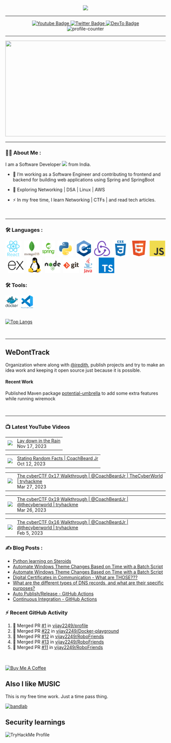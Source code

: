 <div align="center">
  <div id="header" align="center">
    <img src="https://media1.giphy.com/media/zbMRZx113HKBkeCwrm/giphy.gif" width="300"/>
  </div>
  <hr/>

  <!-- SOCIAL MEDIA ACCOUNTS -->
  <div id="badges" align="center">
    <a href="https://youtube.com/@ExplainToNoob">
      <img src="https://img.shields.io/badge/YouTube-red?style=for-the-badge&logo=youtube&logoColor=white" alt="Youtube Badge"/>
    </a>
    <a href="https://twitter.com/VijayCh0710">
      <img src="https://img.shields.io/badge/Twitter-blue?style=for-the-badge&logo=twitter&logoColor=white" alt="Twitter Badge"/>
    </a>
    <a href="https://dev.to/vijay2249">
      <img src="https://img.shields.io/badge/DevTo-green?style=for-the-badge&logo=devdotto&logoColor=white" alt="DevTo Badge"/>
    </a>
  </div>

  <!-- PROFILE COUNT -->
  <img src="https://komarev.com/ghpvc/?username=vijay2249&style=flat-round&color=blue" alt="profile-counter"/>

  <hr/>

  <div align="center">
    <img src="https://media.giphy.com/media/dWesBcTLavkZuG35MI/giphy.gif" width="600" height="300"/>
  </div>
</div>

---

### :artist: About Me :
I am a Software Developer <img src="https://media.giphy.com/media/WUlplcMpOCEmTGBtBW/giphy.gif" width="30"> from India.

- :telescope: I’m working as a Software Engineer and contributing to frontend and backend for building web applications using Spring and SpringBoot

- :seedling: Exploring Networking | DSA | Linux | AWS 

- :zap: In my free time, I learn Networking | CTFs | and read tech articles.

<br/><hr>

### :hammer_and_wrench: Languages :
<!-- TOOLS AND LANGUAGES -->
<div>
  <img src="https://github.com/devicons/devicon/blob/master/icons/react/react-original-wordmark.svg" title="React" alt="React" width="50" height="50"/>&nbsp;
  <img src="https://github.com/devicons/devicon/blob/master/icons/mongodb/mongodb-original-wordmark.svg" title="MongoDB" alt="MongoDB" width="50" height="50"/>&nbsp;
  <img src="https://github.com/devicons/devicon/blob/master/icons/spring/spring-original-wordmark.svg" title="Spring" alt="Spring" width="40" height="50"/>&nbsp;
  <img src="https://github.com/devicons/devicon/blob/master/icons/python/python-original.svg" title="Python" alt="Python" width="50" height="50"/>&nbsp;
  <img src="https://github.com/devicons/devicon/blob/master/icons/cplusplus/cplusplus-original.svg" title="CPP" alt="CPP" width="50" height="50"/>&nbsp;
  <img src="https://github.com/devicons/devicon/blob/master/icons/redux/redux-original.svg" title="Redux" alt="Redux " width="50" height="50"/>&nbsp;
  <img src="https://github.com/devicons/devicon/blob/master/icons/css3/css3-plain-wordmark.svg"  title="CSS3" alt="CSS" width="50" height="50"/>&nbsp;
  <img src="https://github.com/devicons/devicon/blob/master/icons/html5/html5-original.svg" title="HTML5" alt="HTML" width="50" height="50"/>&nbsp;
  <img src="https://github.com/devicons/devicon/blob/master/icons/javascript/javascript-original.svg" title="JavaScript" alt="JavaScript" width="50" height="50"/>&nbsp;
  <img src="https://github.com/devicons/devicon/blob/master/icons/express/express-original.svg" title="Express" alt="Express" width="50" height="50"/>&nbsp;
  <img src="https://github.com/devicons/devicon/blob/master/icons/linux/linux-original.svg" title="Linux"  alt="Linux" width="50" height="50"/>&nbsp;
  <img src="https://github.com/devicons/devicon/blob/master/icons/nodejs/nodejs-original-wordmark.svg" title="NodeJS" alt="NodeJS" width="50" height="50"/>&nbsp;
  <img src="https://github.com/devicons/devicon/blob/master/icons/git/git-original-wordmark.svg" title="Git" alt="Git" width="50" height="50"/>
  <img src="https://github.com/devicons/devicon/blob/master/icons/java/java-original-wordmark.svg" title="Java" alt="Java" width="50" height="50"/>&nbsp;
  <img src="https://github.com/devicons/devicon/blob/master/icons/typescript/typescript-original.svg" title="TypeScript" alt="TypeScript" width="50" height="50"/>&nbsp;

  <!-- <img width="75px" src="https://github.com/Pedro-Murilo/icons-for-readme/blob/main/.github/js-icon.svg" alt="Javascript Icon" /> -->
</div>


### :hammer_and_wrench: Tools:

<div>
  <img src="https://github.com/devicons/devicon/blob/master/icons/docker/docker-original-wordmark.svg" title="Docker" alt="Docker" width="40" height="40"/>&nbsp;
<!--   <img src="https://github.com/devicons/devicon/blob/master/icons/mysql/mysql-original-wordmark.svg" title="Postman"  alt="Postman" width="40" height="40"/>&nbsp; -->
  <img src="https://github.com/devicons/devicon/blob/master/icons/vscode/vscode-original-wordmark.svg" title="VSCode" alt="VSCode" width="40" height="40"/>
</div>
<br/>

[![Top Langs](https://github-readme-stats.vercel.app/api/top-langs/?username=vijay2249&layout=compact&theme=vision-friendly-dark)](https://github.com/vijay2249)


<br/><hr>

## WeDontTrack
Organization where along with [@iredith](https://github.com/iredith), publish projects and try to make an idea work and keeping it open source just because it is possible.

#### Recent Work
Published Maven package [potential-umbrella](https://github.com/WeDontTrack/potential-umbrella/packages/2191698) to add some extra features while running wiremock

<br/><hr>

### 📺 Latest YouTube Videos

<!-- YOUTUBE:START --><table><tr><td><a href="https://www.youtube.com/watch?v=N3uSM_YdCvA"><img width="140px" src="http://img.youtube.com/vi/$videoId/maxresdefault.jpg"></a></td>
<td><a href="https://www.youtube.com/watch?v=N3uSM_YdCvA">Lay down in the Rain</a><br/>Nov 17, 2023</td></tr></table>
<table><tr><td><a href="https://www.youtube.com/watch?v=cAEQfcCbBo0"><img width="140px" src="http://img.youtube.com/vi/$videoId/maxresdefault.jpg"></a></td>
<td><a href="https://www.youtube.com/watch?v=cAEQfcCbBo0">Stating Random Facts | CoachBeard Jr</a><br/>Oct 12, 2023</td></tr></table>
<table><tr><td><a href="https://www.youtube.com/watch?v=Lx2YXsdDoDY"><img width="140px" src="http://img.youtube.com/vi/$videoId/maxresdefault.jpg"></a></td>
<td><a href="https://www.youtube.com/watch?v=Lx2YXsdDoDY">The cyberCTF 0x17 Walkthrough | @CoachBeardJr  | TheCyberWorld | tryhackme</a><br/>Mar 27, 2023</td></tr></table>
<table><tr><td><a href="https://www.youtube.com/watch?v=Oo0J5qtqAGU"><img width="140px" src="http://img.youtube.com/vi/$videoId/maxresdefault.jpg"></a></td>
<td><a href="https://www.youtube.com/watch?v=Oo0J5qtqAGU">The cyberCTF 0x19 Walkthrough | @CoachBeardJr  | @thecyberworld | tryhackme</a><br/>Mar 26, 2023</td></tr></table>
<table><tr><td><a href="https://www.youtube.com/watch?v=KQPk7Cl90_o"><img width="140px" src="http://img.youtube.com/vi/$videoId/maxresdefault.jpg"></a></td>
<td><a href="https://www.youtube.com/watch?v=KQPk7Cl90_o">The cyberCTF 0x16 Walkthrough | @CoachBeardJr  | @thecyberworld | tryhackme</a><br/>Feb 5, 2023</td></tr></table>
<!-- YOUTUBE:END -->



### :writing_hand: Blog Posts :
<!-- BLOG-POST-LIST:START -->
- [Python learning on Steroids](https://dev.to/vijay2249/python-learning-on-steroids-ih1)
- [Automate Windows Theme Changes Based on Time with a Batch Script](https://vijay2249.medium.com/automate-windows-theme-changes-based-on-time-with-a-batch-script-eda9889b02ea?source=rss-64d9425b14f4------2)
- [Automate Windows Theme Changes Based on Time with a Batch Script](https://dev.to/vijay2249/automate-windows-theme-changes-based-on-time-with-a-batch-script-57li)
- [Digital Certificates in Communication - What are THOSE???](https://dev.to/vijay2249/digital-certificates-in-communication-what-are-those-3673)
- [What are the different types of DNS records, and what are their specific purposes?](https://dev.to/vijay2249/what-are-the-different-types-of-dns-records-and-what-are-their-specific-purposes-3ef4)
- [Auto Publish/Release - GitHub Actions](https://dev.to/vijay2249/auto-publishrelease-github-actions-a29)
- [Continuous Integration - GitHub Actions](https://dev.to/vijay2249/continuous-integration-github-actions-4goa)
<!-- BLOG-POST-LIST:END -->

### ⚡ Recent GitHub Activity

<!--START_SECTION:activity-->
1. 🎉 Merged PR [#1](https://github.com/vijay2249/profile/pull/1) in [vijay2249/profile](https://github.com/vijay2249/profile)
2. 🎉 Merged PR [#22](https://github.com/vijay2249/Docker-playground/pull/22) in [vijay2249/Docker-playground](https://github.com/vijay2249/Docker-playground)
3. 🎉 Merged PR [#12](https://github.com/vijay2249/RoboFriends/pull/12) in [vijay2249/RoboFriends](https://github.com/vijay2249/RoboFriends)
4. 🎉 Merged PR [#13](https://github.com/vijay2249/RoboFriends/pull/13) in [vijay2249/RoboFriends](https://github.com/vijay2249/RoboFriends)
5. 🎉 Merged PR [#11](https://github.com/vijay2249/RoboFriends/pull/11) in [vijay2249/RoboFriends](https://github.com/vijay2249/RoboFriends)
<!--END_SECTION:activity-->

<br/>
<br/>
<a href="https://www.buymeacoffee.com/VijayHCN" target="_blank"><img src="https://cdn.buymeacoffee.com/buttons/v2/default-green.png" alt="Buy Me A Coffee" style="height: 60px !important;width: 217px !important;" ></a>

<br/>

<h2>Also I like MUSIC</h2>

This is my free time work. Just a time pass thing.
<!-- <svg xmlns="http://www.w3.org/2000/svg" x="0px" y="0px" width="100" height="100" viewBox="0 0 48 48">
<circle cx="24" cy="24" r="20" fill="#f1001a"></circle><path fill="#fff" d="M22.862,29.653c-1.59,0-2.562-0.95-2.562-2.253c0-1.811,1.833-3.38,3.866-3.821l-4.727-11.641h8.239	l1.502,2.916h-5.765l3.446,8.394c0.287,0.663,0.464,1.392,0.464,2.098C27.302,27.842,24.828,29.653,22.862,29.653L22.862,29.653z M31.414,18.016l3.601,6.173c0.685,1.23,1.082,2.614,1.127,4.042c0,4.503-3.578,7.754-8.637,7.754H20.59	c-5.08,0-8.637-3.251-8.637-7.754c0.044-1.406,0.42-2.79,1.104-4.042l3.601-6.173h3.38l-4.219,7.271	c-0.508,0.879-0.795,1.867-0.839,2.878c0,2.878,1.966,4.899,5.699,4.899h6.715c3.733,0,5.699-2.043,5.699-4.899	c-0.022-1.01-0.309-1.999-0.839-2.878l-4.197-7.271H31.414z"></path>
</svg> -->
<a href="https://www.bandlab.com/coachbeardjr" alt="Coach Beard Jr." title="Coach Beard Jr.">
  <img width="48" height="48" src="https://img.icons8.com/color/48/bandlab.png" alt="bandlab"/>
</a>
<br/>

<h2>Security learnings</h2>
<img src="https://tryhackme-badges.s3.amazonaws.com/HomelyRunaway.png" alt="TryHackMe Profile">

